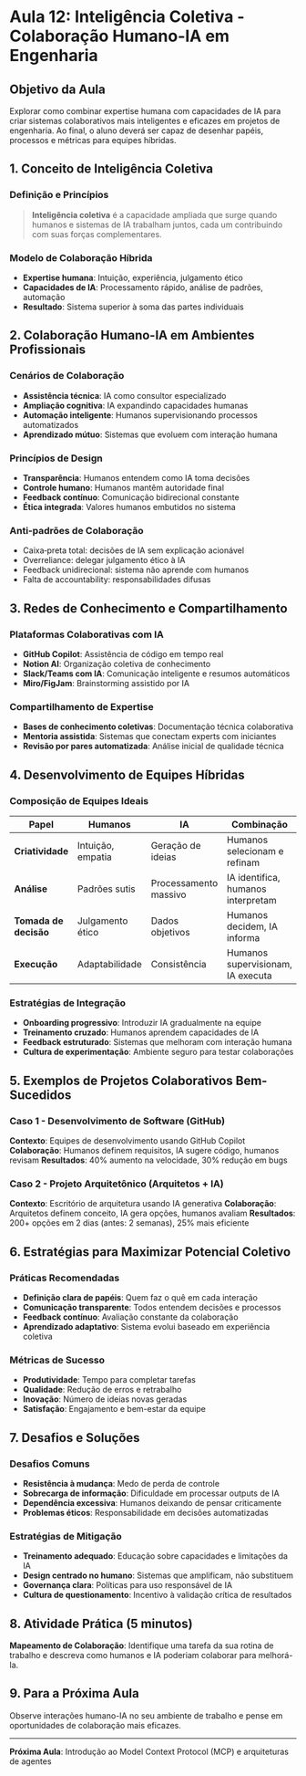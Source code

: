 # Aula 12: Inteligência Coletiva - Colaboração Humano-IA em Engenharia

## Objetivo da Aula
Explorar como combinar expertise humana com capacidades de IA para criar sistemas colaborativos mais inteligentes e eficazes em projetos de engenharia. Ao final, o aluno deverá ser capaz de desenhar papéis, processos e métricas para equipes híbridas.

## 1. Conceito de Inteligência Coletiva

### Definição e Princípios
> **Inteligência coletiva** é a capacidade ampliada que surge quando humanos e sistemas de IA trabalham juntos, cada um contribuindo com suas forças complementares.

### Modelo de Colaboração Híbrida
- **Expertise humana**: Intuição, experiência, julgamento ético
- **Capacidades de IA**: Processamento rápido, análise de padrões, automação
- **Resultado**: Sistema superior à soma das partes individuais

## 2. Colaboração Humano-IA em Ambientes Profissionais

### Cenários de Colaboração
- **Assistência técnica**: IA como consultor especializado
- **Ampliação cognitiva**: IA expandindo capacidades humanas
- **Automação inteligente**: Humanos supervisionando processos automatizados
- **Aprendizado mútuo**: Sistemas que evoluem com interação humana

### Princípios de Design
- **Transparência**: Humanos entendem como IA toma decisões
- **Controle humano**: Humanos mantêm autoridade final
- **Feedback contínuo**: Comunicação bidirecional constante
- **Ética integrada**: Valores humanos embutidos no sistema

### Anti‑padrões de Colaboração
- Caixa‑preta total: decisões de IA sem explicação acionável
- Overreliance: delegar julgamento ético à IA
- Feedback unidirecional: sistema não aprende com humanos
- Falta de accountability: responsabilidades difusas

## 3. Redes de Conhecimento e Compartilhamento

### Plataformas Colaborativas com IA
- **GitHub Copilot**: Assistência de código em tempo real
- **Notion AI**: Organização coletiva de conhecimento
- **Slack/Teams com IA**: Comunicação inteligente e resumos automáticos
- **Miro/FigJam**: Brainstorming assistido por IA

### Compartilhamento de Expertise
- **Bases de conhecimento coletivas**: Documentação técnica colaborativa
- **Mentoria assistida**: Sistemas que conectam experts com iniciantes
- **Revisão por pares automatizada**: Análise inicial de qualidade técnica

## 4. Desenvolvimento de Equipes Híbridas

### Composição de Equipes Ideais
| Papel | Humanos | IA | Combinação |
|-------|---------|---|------------|
| **Criatividade** | Intuição, empatia | Geração de ideias | Humanos selecionam e refinam |
| **Análise** | Padrões sutis | Processamento massivo | IA identifica, humanos interpretam |
| **Tomada de decisão** | Julgamento ético | Dados objetivos | Humanos decidem, IA informa |
| **Execução** | Adaptabilidade | Consistência | Humanos supervisionam, IA executa |

### Estratégias de Integração
- **Onboarding progressivo**: Introduzir IA gradualmente na equipe
- **Treinamento cruzado**: Humanos aprendem capacidades de IA
- **Feedback estruturado**: Sistemas que melhoram com interação humana
- **Cultura de experimentação**: Ambiente seguro para testar colaborações

## 5. Exemplos de Projetos Colaborativos Bem-Sucedidos

### Caso 1 - Desenvolvimento de Software (GitHub)
**Contexto**: Equipes de desenvolvimento usando GitHub Copilot
**Colaboração**: Humanos definem requisitos, IA sugere código, humanos revisam
**Resultados**: 40% aumento na velocidade, 30% redução em bugs

### Caso 2 - Projeto Arquitetônico (Arquitetos + IA)
**Contexto**: Escritório de arquitetura usando IA generativa
**Colaboração**: Arquitetos definem conceito, IA gera opções, humanos avaliam
**Resultados**: 200+ opções em 2 dias (antes: 2 semanas), 25% mais eficiente

## 6. Estratégias para Maximizar Potencial Coletivo

### Práticas Recomendadas
- **Definição clara de papéis**: Quem faz o quê em cada interação
- **Comunicação transparente**: Todos entendem decisões e processos
- **Feedback contínuo**: Avaliação constante da colaboração
- **Aprendizado adaptativo**: Sistema evolui baseado em experiência coletiva

### Métricas de Sucesso
- **Produtividade**: Tempo para completar tarefas
- **Qualidade**: Redução de erros e retrabalho
- **Inovação**: Número de ideias novas geradas
- **Satisfação**: Engajamento e bem-estar da equipe

## 7. Desafios e Soluções

### Desafios Comuns
- **Resistência à mudança**: Medo de perda de controle
- **Sobrecarga de informação**: Dificuldade em processar outputs de IA
- **Dependência excessiva**: Humanos deixando de pensar criticamente
- **Problemas éticos**: Responsabilidade em decisões automatizadas

### Estratégias de Mitigação
- **Treinamento adequado**: Educação sobre capacidades e limitações da IA
- **Design centrado no humano**: Sistemas que amplificam, não substituem
- **Governança clara**: Políticas para uso responsável de IA
- **Cultura de questionamento**: Incentivo à validação crítica de resultados

## 8. Atividade Prática (5 minutos)
**Mapeamento de Colaboração**: Identifique uma tarefa da sua rotina de trabalho e descreva como humanos e IA poderiam colaborar para melhorá-la.

## 9. Para a Próxima Aula
Observe interações humano-IA no seu ambiente de trabalho e pense em oportunidades de colaboração mais eficazes.

---
**Próxima Aula**: Introdução ao Model Context Protocol (MCP) e arquiteturas de agentes
